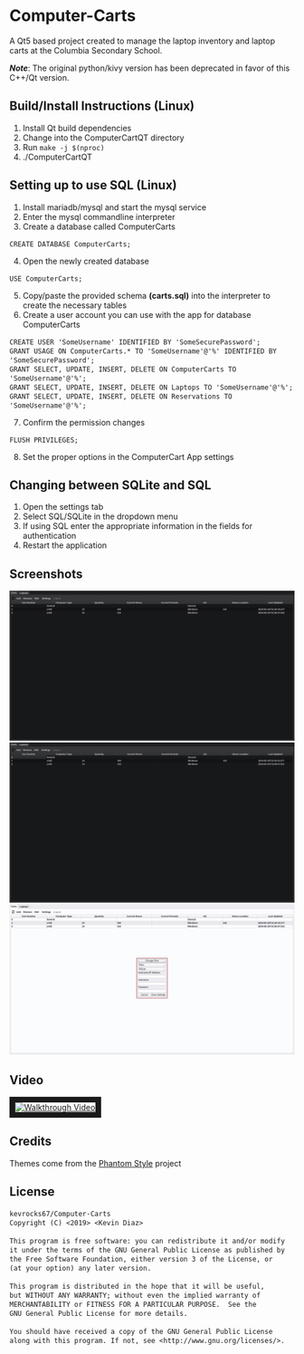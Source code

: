 # Computer-Carts
A Qt5 based project created to manage the laptop inventory and laptop carts at the
Columbia Secondary School.

***Note***: The original python/kivy version has been deprecated in favor of this C++/Qt version.

## Build/Install Instructions (Linux)
1. Install Qt build dependencies
2. Change into the ComputerCartQT directory
3. Run `make -j $(nproc)`
4. ./ComputerCartQT

## Setting up to use SQL (Linux)
1. Install mariadb/mysql and start the mysql service
2. Enter the mysql commandline interpreter
3. Create a database called ComputerCarts
```
CREATE DATABASE ComputerCarts;
```
4. Open the newly created database
```
USE ComputerCarts;
```
5. Copy/paste the provided schema **(carts.sql)** into the interpreter to create the necessary
    tables
6. Create a user account you can use with the app for database ComputerCarts
```
CREATE USER 'SomeUsername' IDENTIFIED BY 'SomeSecurePassword';
GRANT USAGE ON ComputerCarts.* TO 'SomeUsername'@'%' IDENTIFIED BY 'SomeSecurePassword';
GRANT SELECT, UPDATE, INSERT, DELETE ON ComputerCarts TO 'SomeUsername'@'%';
GRANT SELECT, UPDATE, INSERT, DELETE ON Laptops TO 'SomeUsername'@'%';
GRANT SELECT, UPDATE, INSERT, DELETE ON Reservations TO 'SomeUsername'@'%';
```
7. Confirm the permission changes
```
FLUSH PRIVILEGES;
```
8. Set the proper options in the ComputerCart App settings

## Changing between SQLite and SQL
1. Open the settings tab
2. Select SQL/SQLite in the dropdown menu
3. If using SQL enter the appropriate information in the fields for authentication
4. Restart the application

## Screenshots
![Cart Tab](Screenshots/carts-tab.png)
![Laptop Inventory Tab](Screenshots/laptop-tab.png)
![Settings Panel](Screenshots/settings.png)

## Video
<a href="http://www.youtube.com/watch?feature=player_embedded&v=HYUVkvoEL8I
" target="_blank"><img src="http://img.youtube.com/vi/HYUVkvoEL8I/0.jpg"
alt="Walkthrough Video" width="240" height="180" border="10" /></a>

## Credits
Themes come from the [Phantom Style](https://github.com/randrew/phantomstyle) project

## License
    kevrocks67/Computer-Carts
    Copyright (C) <2019> <Kevin Diaz>

    This program is free software: you can redistribute it and/or modify
    it under the terms of the GNU General Public License as published by
    the Free Software Foundation, either version 3 of the License, or
    (at your option) any later version.

    This program is distributed in the hope that it will be useful,
    but WITHOUT ANY WARRANTY; without even the implied warranty of
    MERCHANTABILITY or FITNESS FOR A PARTICULAR PURPOSE.  See the
    GNU General Public License for more details.

    You should have received a copy of the GNU General Public License
    along with this program. If not, see <http://www.gnu.org/licenses/>.
